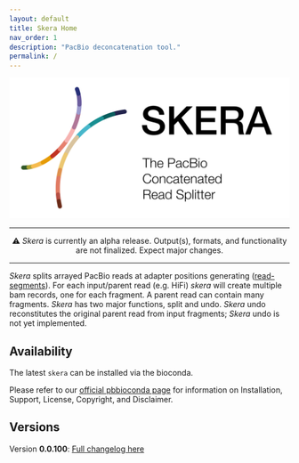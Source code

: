 ```yaml
---
layout: default
title: Skera Home
nav_order: 1
description: "PacBio deconcatenation tool."
permalink: /
---
```



<p align="center">
  <img src="img/skera-header.png" alt="skera logo" width="600px"/>
</p>

***

<center>
⚠️ <i>Skera</i> is currently an alpha release. Output(s), formats, and functionality are not finalized. Expect major changes.
</center>

***

_Skera_ splits arrayed PacBio reads at adapter positions generating
([read-segments](/read-segments)). For each input/parent read (e.g. HiFi)
_skera_ will create multiple bam records, one for each fragment. A parent read
can contain many fragments. _Skera_ has two major functions, split and undo.
_Skera_ undo reconstitutes the original parent read from input fragments;
_Skera_ undo is not yet implemented.

## Availability
The latest `skera` can be installed via the bioconda.

Please refer to our [official pbbioconda
page](https://github.com/PacificBiosciences/pbbioconda) for information on
Installation, Support, License, Copyright, and Disclaimer.

## Versions
Version **0.0.100**: [Full changelog here](/changelog)
